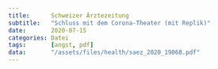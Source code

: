 ```yaml
---
title:      Schweizer Ärztezeitung
subtitle:   "Schluss mit dem Corona-Theater (mit Replik)"
date:       2020-07-15
categories: Datei
tags:       [angst, pdf]
data:       "/assets/files/health/saez_2020_19068.pdf"
---
```

